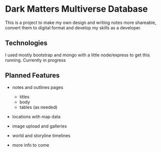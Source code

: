 # Dark Matters Multiverse Database 
This is a project to make my own design and writing notes more shareable, convert them to digital format and develop my skills as a developer.

## Technologies
I used mostly bootstrap and mongo with a little node/express to get this running.
Currently in progress

## Planned Features
- notes and outlines pages
    - titles
    - body
    - tables (as needed)
- locations with map data
- image upload and galleries
- world and storyline timelines

- more info to come
